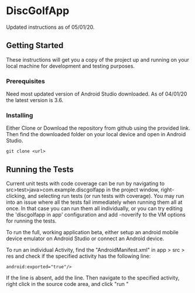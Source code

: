 # DiscGolfApp

Updated instructions as of 05/01/20.

## Getting Started

These instructions will get you a copy of the project up and running on your local machine for
development and testing purposes.

### Prerequisites

Need most updated version of Android Studio downloaded. As of 04/01/20 the latest version is 3.6.

### Installing

Either Clone or Download the repository from github using the provided link. Then find the
downloaded folder on your local device and open in Android Studio.

`git clone <url>`

## Running the Tests

Current unit tests with code coverage can be run by navigating to src>test>java>com.example.discgolfapp in the project window, right-clicking, and selecting run tests (or run tests with coverage).  You may run into an issue where all the tests fail immediately when running them all at once.  In that case you can run them all individually, or you can try editing the 'discgolfapp in app' configuration and add -noverify to the VM options for running the tests. 

To run the full, working application beta, either setup an android mobile device emulator on
Android Studio or connect an Android device.

To run an individual Activity, find the "AndroidManifest.xml" in app > src > res and check if the
specified activity has the following line:

`android:exported="true"/>`

If the line is absent, add the line. Then navigate to the specified activity, right click in the
source code area, and click "run <Activity>"

